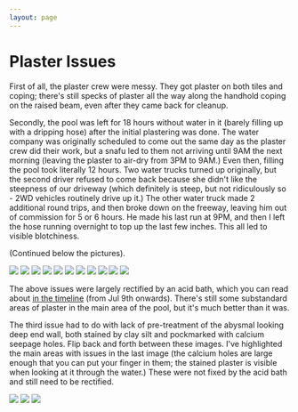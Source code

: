 ```yaml
---
layout: page
---
```


# Plaster Issues

First of all, the plaster crew were messy. They got plaster on both tiles and coping; there's still specks of plaster all the way along the handhold coping on the raised beam, even after they came back for cleanup.

Secondly, the pool was left for 18 hours without water in it (barely filling up with a dripping hose) after the initial plastering was done. The water company was originally scheduled to come out the same day as the plaster crew did their work, but a snafu led to them not arriving until 9AM the next morning (leaving the plaster to air-dry from 3PM to 9AM.) Even then, filling the pool took literally 12 hours. Two water trucks turned up originally, but the second driver refused to come back because she didn't like the steepness of our driveway (which definitely is steep, but not ridiculously so - 2WD vehicles routinely drive up it.) The other water truck made 2 additional round trips, and then broke down on the freeway, leaving him out of commission for 5 or 6 hours. He made his last run at 9PM, and then I left the hose running overnight to top up the last few inches. This all led to visible blotchiness.

(Continued below the pictures).

<a data-fancybox="plaster" href="images/16-plaster1.jpg"><img src="images/small/16-plaster1.jpg"></a>
<a data-fancybox="plaster" href="images/16-plaster2.jpg"><img src="images/small/16-plaster2.jpg"></a>
<a data-fancybox="plaster" href="images/16-plaster3.jpg"><img src="images/small/16-plaster3.jpg"></a>
<a data-fancybox="plaster" href="images/16-plaster4.jpg"><img src="images/small/16-plaster4.jpg"></a>
<a data-fancybox="plaster" href="images/16-plaster5.jpg"><img src="images/small/16-plaster5.jpg"></a>
<a data-fancybox="plaster" href="images/16-plaster6.jpg"><img src="images/small/16-plaster6.jpg"></a>
<a data-fancybox="plaster" href="images/16-plaster7.jpg"><img src="images/small/16-plaster7.jpg"></a>
<a data-fancybox="plaster" href="images/16-plaster8.jpg"><img src="images/small/16-plaster8.jpg"></a>
<a data-fancybox="plaster" href="images/16-plaster9.jpg"><img src="images/small/16-plaster9.jpg"></a>
<a data-fancybox="plaster" href="images/16-plaster11.jpg"><img src="images/small/16-plaster11.jpg"></a>
<a data-fancybox="plaster" href="images/16-plaster12.jpg"><img src="images/small/16-plaster12.jpg"></a>

The above issues were largely rectified by an acid bath, which you can read about [in the timeline](./01-timeline.html) (from Jul 9th onwards). There's still some substandard areas of plaster in the main area of the pool, but it's much better than it was.

The third issue had to do with lack of pre-treatment of the abysmal looking deep end wall, both stained by clay silt and pockmarked with calcium seepage holes. Flip back and forth between these images. I've highlighted the main areas with issues in the last image (the calcium holes are large enough that you can put your finger in them; the stained plaster is visible when looking at it through the water.) These were not fixed by the acid bath and still need to be rectified.

<a data-fancybox="plaster2" href="images/14-grading5.jpg"><img src="images/small/14-grading5.jpg"></a>
<a data-fancybox="plaster2" href="images/16-plaster6.jpg"><img src="images/small/16-plaster6.jpg"></a>
<a data-fancybox="plaster2" href="images/16-plaster10.jpg"><img src="images/small/16-plaster10.jpg"></a>


